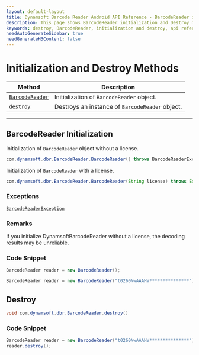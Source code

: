 ```yaml
---
layout: default-layout
title: Dynamsoft Barcode Reader Android API Reference - BarcodeReader initialization and Destroy
description: This page shows BarcodeReader initialization and Destroy methods of Dynamsoft Barcode Reader for Android SDK.
keywords: destroy, BarcodeReader, initialization and destroy, api reference, android
needAutoGenerateSidebar: true
needGenerateH3Content: false
---
```


# Initialization and Destroy Methods

  | Method               | Description |
  |----------------------|-------------|
  | [`BarcodeReader`](#barcodereader-initialization) | Initialization of `BarcodeReader` object.|
  | [`destroy`](#destroy) | Destroys an instance of `BarcodeReader` object.|

---

## BarcodeReader Initialization

Initialization of `BarcodeReader` object without a license.

```java
com.dynamsoft.dbr.BarcodeReader.BarcodeReader() throws BarcodeReaderException
```

Initialization of `BarcodeReader` with a license.

```java
com.dynamsoft.dbr.BarcodeReader.BarcodeReader(String license) throws Exception
```

### Exceptions

[`BarcodeReaderException`](auxiliary-BarcodeReaderException.md)

### Remarks

If you initialize DynamsoftBarcodeReader without a license, the decoding results may be unreliable.

### Code Snippet

```java
BarcodeReader reader = new BarcodeReader();
```

```java
BarcodeReader reader = new BarcodeReader("t0260NwAAAHV***************");
```

## Destroy

```java
void com.dynamsoft.dbr.BarcodeReader.destroy()
```

### Code Snippet

```java
BarcodeReader reader = new BarcodeReader("t0260NwAAAHV***************");
reader.destroy();
```

